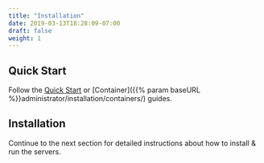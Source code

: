 ```yaml
---
title: "Installation"
date: 2019-03-13T18:28:09-07:00
draft: false
weight: 1
---
```


## Quick Start

Follow the [Quick Start](https://github.com/cloudera/hue#getting-started) or [Container]({{% param baseURL %}}administrator/installation/containers/) guides.


## Installation

Continue to the next section for detailed instructions about how to install & run the servers.
